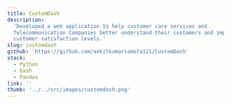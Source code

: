 ```yaml
---
title: CustomDash
description:
  'Developed a web application to help customer care services and
  Telecommunication Companies better understand their customers and improve
  customer satisfaction levels.'
slug: customdash
github: 'https://github.com/ankitkumarsamota121/CustomDash'
stack:
  - Python
  - Dash
  - Pandas
link: ''
thumb: '../../src/images/customdash.png'
---
```

